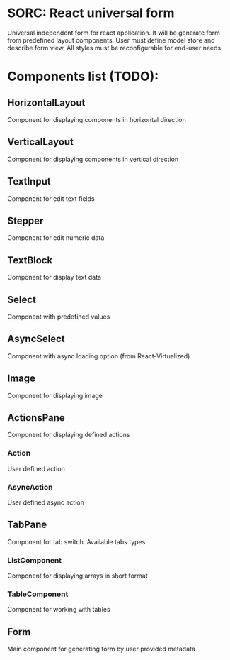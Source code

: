 # SORC: React universal form
Universal independent form for react application.
It will be generate form from predefined layout components.
User must define model store and describe form view.
All styles must be reconfigurable for end-user needs.

# Components list (TODO):
## HorizontalLayout
Component for displaying components in horizontal direction

## VerticalLayout
Component for displaying components in vertical direction

## TextInput 
Component for edit text fields

## Stepper 
Component for edit numeric data

## TextBlock 
Component for display text data

## Select 
Component with predefined values

## AsyncSelect 
Component with async loading option (from React-Virtualized)

## Image 
Component for displaying image

## ActionsPane 
Component for displaying defined actions

### Action 
User defined action

### AsyncAction 
User defined async action

## TabPane 
Component for tab switch. Available tabs types

### ListComponent 
Component for displaying arrays in short format

### TableComponent 
Component for working with tables

## Form 
Main component for generating form by user provided metadata